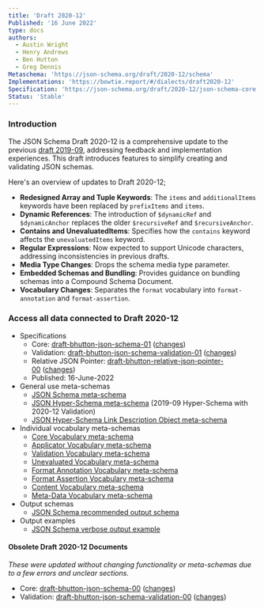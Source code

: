 ```yaml
---
title: 'Draft 2020-12'
Published: '16 June 2022'
type: docs
authors:
  - Austin Wright
  - Henry Andrews
  - Ben Hutton
  - Greg Dennis
Metaschema: 'https://json-schema.org/draft/2020-12/schema'
Implementations: 'https://bowtie.report/#/dialects/draft2020-12'
Specification: 'https://json-schema.org/draft/2020-12/json-schema-core.html'
Status: 'Stable'
---
```


### Introduction

The JSON Schema Draft 2020-12 is a comprehensive update to the previous [draft 2019-09](draft/2019-09), addressing feedback and implementation experiences. This draft introduces features to simplify creating and validating JSON schemas.

Here's an overview of updates to Draft 2020-12;

- **Redesigned Array and Tuple Keywords**: The `items` and `additionalItems` keywords have been replaced by `prefixItems` and `items`.
- **Dynamic References**: The introduction of `$dynamicRef` and `$dynamicAnchor` replaces the older `$recursiveRef` and `$recursiveAnchor`.
- **Contains and UnevaluatedItems**: Specifies how the `contains` keyword affects the `unevaluatedItems` keyword.
- **Regular Expressions**: Now expected to support Unicode characters, addressing inconsistencies in previous drafts.
- **Media Type Changes**: Drops the schema media type parameter.
- **Embedded Schemas and Bundling**: Provides guidance on bundling schemas into a Compound Schema Document.
- **Vocabulary Changes**: Separates the `format` vocabulary into `format-annotation` and `format-assertion`.

### Access all data connected to Draft 2020-12

- Specifications
  - Core: [draft-bhutton-json-schema-01](https://json-schema.org/draft/2020-12/draft-bhutton-json-schema-01.html) ([changes](https://json-schema.org/draft/2020-12/draft-bhutton-json-schema-01.html#appendix-G))
  - Validation: [draft-bhutton-json-schema-validation-01](https://json-schema.org/draft/2020-12/draft-bhutton-json-schema-validation-01.html) ([changes](https://json-schema.org/draft/2020-12/draft-bhutton-json-schema-validation-01.html#appendix-C))
  - Relative JSON Pointer: [draft-bhutton-relative-json-pointer-00](https://tools.ietf.org/html/draft-bhutton-relative-json-pointer-00) ([changes](https://tools.ietf.org/html/draft-bhutton-relative-json-pointer-00#appendix-A))
  - Published: 16-June-2022
- General use meta-schemas
  - [JSON Schema meta-schema](https://json-schema.org/draft/2020-12/schema)
  - [JSON Hyper-Schema meta-schema](https://json-schema.org/draft/2020-12/hyper-schema) (2019-09 Hyper-Schema with 2020-12 Validation)
  - [JSON Hyper-Schema Link Description Object meta-schema](https://json-schema.org/draft/2020-12/links)
- Individual vocabulary meta-schemas
  - [Core Vocabulary meta-schema](https://json-schema.org/draft/2020-12/meta/core)
  - [Applicator Vocabulary meta-schema](https://json-schema.org/draft/2020-12/meta/applicator)
  - [Validation Vocabulary meta-schema](https://json-schema.org/draft/2020-12/meta/validation)
  - [Unevaluated Vocabulary meta-schema](https://json-schema.org/draft/2020-12/meta/unevaluated)
  - [Format Annotation Vocabulary meta-schema](https://json-schema.org/draft/2020-12/meta/format-annotation)
  - [Format Assertion Vocabulary meta-schema](https://json-schema.org/draft/2020-12/meta/format-assertion)
  - [Content Vocabulary meta-schema](https://json-schema.org/draft/2020-12/meta/content)
  - [Meta-Data Vocabulary meta-schema](https://json-schema.org/draft/2020-12/meta/meta-data)
- Output schemas
  - [JSON Schema recommended output schema](https://json-schema.org/draft/2020-12/output/schema)
- Output examples
  - [JSON Schema verbose output example](https://json-schema.org/draft/2020-12/output/verbose-example)

#### Obsolete Draft 2020-12 Documents

_These were updated without changing functionality or meta-schemas due to a few errors and unclear sections._

- Core: [draft-bhutton-json-schema-00](https://json-schema.org/draft/2020-12/draft-bhutton-json-schema-00.html) ([changes](https://json-schema.org/draft/2020-12/draft-bhutton-json-schema-00.html#rfc.appendix.G))
- Validation: [draft-bhutton-json-schema-validation-00](https://json-schema.org/draft/2020-12/draft-bhutton-json-schema-validation-00.html) ([changes](https://json-schema.org/draft/2020-12/draft-bhutton-json-schema-validation-00.html#rfc.appendix.C))
